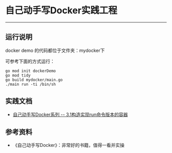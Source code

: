 # 自己动手写Docker实践工程
***

## 运行说明
docker demo 的代码都位于文件夹：mydocker下

可参考下面的方式运行：

```shell
go mod init dockerDemo
go mod tidy
go build mydocker/main.go
./main run -ti /bin/sh
```

## 实践文档
- [自己动手写Docker系列 -- 3.1构造实现run命令版本的容器](docs/3.1构造实现run命令版本的容器.md)

## 参考资料
- 《自己动手写Docker》：非常好的书籍，值得一看并实操